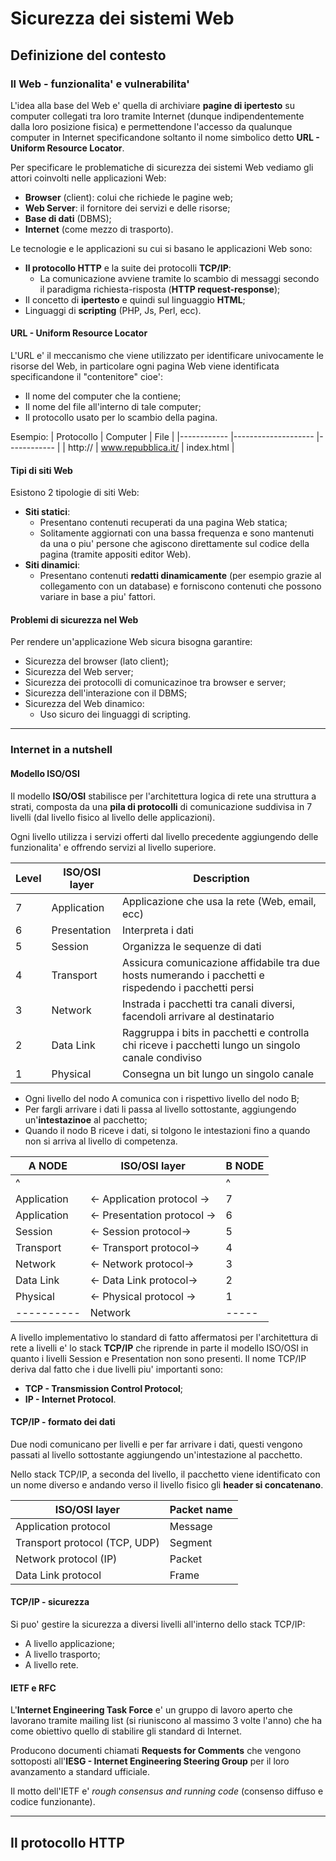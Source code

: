 # Sicurezza dei sistemi Web

## Definizione del contesto

### Il Web - funzionalita' e vulnerabilita'
L'idea alla base del Web e' quella di archiviare **pagine di ipertesto** su computer collegati tra loro tramite Internet (dunque indipendentemente dalla loro posizione fisica) e permettendone l'accesso da qualunque computer in Internet specificandone soltanto il nome simbolico detto **URL - Uniform Resource Locator**.

Per specificare le problematiche di sicurezza dei sistemi Web vediamo gli attori coinvolti nelle applicazioni Web:
* **Browser** (client): colui che richiede le pagine web;
* **Web Server**: il fornitore dei servizi e delle risorse;
* **Base di dati** (DBMS);
* **Internet** (come mezzo di trasporto).

Le tecnologie e le applicazioni su cui si basano le applicazioni Web sono:
* **Il protocollo HTTP** e la suite dei protocolli **TCP/IP**:
  * La comunicazione avviene tramite lo scambio di messaggi secondo il paradigma richiesta-risposta (**HTTP request-response**);
* Il concetto di **ipertesto** e quindi sul linguaggio **HTML**;
* Linguaggi di **scripting** (PHP, Js, Perl, ecc).

#### URL - Uniform Resource Locator
L'URL e' il meccanismo che viene utilizzato per identificare univocamente le risorse del Web, in particolare ogni pagina Web viene identificata specificandone il "contenitore" cioe':
* Il nome del computer che la contiene;
* Il nome del file all'interno di tale computer;
* Il protocollo usato per lo scambio della pagina.

Esempio:
| Protocollo 	| Computer           	| File       	|
|------------	|--------------------	|------------	|
| http://    	| www.repubblica.it/ 	| index.html 	|

#### Tipi di siti Web
Esistono 2 tipologie di siti Web:
* **Siti statici**:
  * Presentano contenuti recuperati da una pagina Web statica;
  * Solitamente aggiornati con una bassa frequenza e sono mantenuti da una o piu' persone che agiscono direttamente sul codice della pagina (tramite appositi editor Web).
* **Siti dinamici**:
  * Presentano contenuti **redatti dinamicamente** (per esempio grazie al collegamento con un database) e forniscono contenuti che possono variare in base a piu' fattori.

#### Problemi di sicurezza nel Web
Per rendere un'applicazione Web sicura bisogna garantire:
* Sicurezza del browser (lato client);
* Sicurezza del Web server;
* Sicurezza dei protocolli di comunicazinoe tra browser e server;
* Sicurezza dell'interazione con il DBMS;
* Sicurezza del Web dinamico:
  * Uso sicuro dei linguaggi di scripting.

___
### Internet in a nutshell

#### Modello ISO/OSI
Il modello **ISO/OSI** stabilisce per l'architettura logica di rete una struttura a strati, composta da una **pila di protocolli** di comunicazione suddivisa in 7 livelli (dal livello fisico al livello delle applicazioni).

Ogni livello utilizza i servizi offerti dal livello precedente aggiungendo delle funzionalita' e offrendo servizi al livello superiore.

| Level | ISO/OSI layer | Description |
|-------|---------------|------------------------------------------------------------------------------------------------------|
| 7 | Application | Applicazione che usa la rete (Web, email, ecc) |
| 6 | Presentation | Interpreta i dati |
| 5 | Session | Organizza le sequenze di dati |
| 4 | Transport | Assicura comunicazione affidabile tra due hosts numerando i pacchetti e rispedendo i pacchetti persi |
| 3 | Network | Instrada i pacchetti tra canali diversi, facendoli arrivare al destinatario |
| 2 | Data Link | Raggruppa i bits in pacchetti e controlla chi riceve i pacchetti lungo un singolo canale condiviso |
| 1 | Physical | Consegna un bit lungo un singolo canale |

* Ogni livello del nodo A comunica con i rispettivo livello del nodo B;
* Per fargli arrivare i dati li passa al livello sottostante, aggiungendo un'**intestazinoe** al pacchetto;
* Quando il nodo B riceve i dati, si tolgono le intestazioni fino a quando non si arriva al livello di competenza.

| A NODE | ISO/OSI layer | B NODE |
|-------------|-----------------------------|--------|
| ^ |  | ^ |
| Application | <- Application protocol -> | 7 |
| Application | <- Presentation protocol -> | 6 |
| Session | <- Session protocol-> | 5 |
| Transport | <- Transport protocol-> | 4 |
| Network | <- Network protocol-> | 3 |
| Data Link | <- Data Link protocol-> | 2 |
| Physical | <- Physical protocol -> | 1 |
| ---------- | Network | ----- |

A livello implementativo lo standard di fatto affermatosi per l'architettura di rete a livelli e' lo stack **TCP/IP** che riprende in parte il modello ISO/OSI in quanto i livelli Session e Presentation non sono presenti.
Il nome TCP/IP deriva dal fatto che i due livelli piu' importanti sono:
* **TCP - Transmission Control Protocol**;
* **IP - Internet Protocol**.

#### TCP/IP - formato dei dati
Due nodi comunicano per livelli e per far arrivare i dati, questi vengono passati al livello sottostante aggiungendo un'intestazione al pacchetto.

Nello stack TCP/IP, a seconda del livello, il pacchetto viene identificato con un nome diverso e andando verso il livello fisico gli **header si concatenano**.

| ISO/OSI layer | Packet name |
|-------------------------------|-------------|
| Application protocol | Message |
| Transport protocol (TCP, UDP) | Segment |
| Network protocol (IP) | Packet |
| Data Link protocol | Frame |

#### TCP/IP - sicurezza
Si puo' gestire la sicurezza a diversi livelli all'interno dello stack TCP/IP:
* A livello applicazione;
* A livello trasporto;
* A livello rete.

#### IETF e RFC
L'**Internet Engineering Task Force** e' un gruppo di lavoro aperto che lavorano tramite mailing list (si riuniscono al massimo 3 volte l'anno) che ha come obiettivo quello di stabilire gli standard di Internet.

Producono documenti chiamati **Requests for Comments** che vengono sottoposti all'**IESG - Internet Engineering Steering Group** per il loro avanzamento a standard ufficiale.

Il motto dell'IETF e' _rough consensus and running code_ (consenso diffuso e codice funzionante).


___
## Il protocollo HTTP